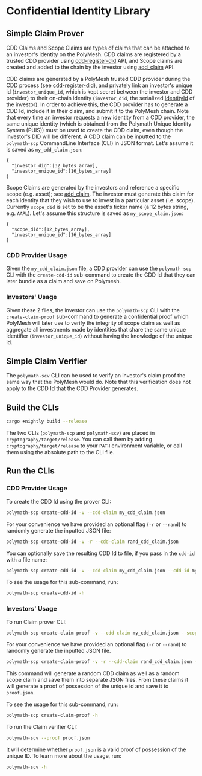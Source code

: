 # Confidential Identity Library

## Simple Claim Prover

CDD Claims and Scope Claims are types of claims that can be attached to an investor's identity on the PolyMesh.
CDD claims are registered by a trusted CDD provider using [cdd-register-did][cdd-register-did] API, and Scope
claims are created and added to the chain by the investor using [add_claim][add-claim] API.

CDD claims are generated by a PolyMesh trusted CDD provider during the CDD process (see
[cdd-register-did][cdd-register-did]), and privately link an investor's unique id (`investor_unique_id`, which
is kept secret between the investor and CDD provider) to their on-chain identity (`investor_did`, the serialized
[IdentityId][IdentityId] of the investor). In order to achieve this, the CDD provider has to generate a CDD Id,
include it in their claim, and submit it to the PolyMesh chain.
Note that every time an investor requests a new identity from a CDD provider, the same unique identity (which is
obtained from the Polymath Unique Identity System (PUIS)) must be used to create the CDD claim, even though the
investor's DID will be different. A CDD claim can be inputted to the `polymath-scp` CommandLine Interface (CLI)
in JSON format. Let's assume it is saved as `my_cdd_claim.json`:
```
{
  "investor_did":[32_bytes_array],
  "investor_unique_id":[16_bytes_array]
}
```

Scope Claims are generated by the investors and reference a specific scope (e.g. asset); see [add_claim][add-claim].
The investor must generate this claim for each identity that they wish to use to invest in a particular asset
(i.e. scope). Currently `scope_did` is set to be the asset's ticker name (a 12 bytes string, e.g. `AAPL`).
Let's assume this structure is saved as `my_scope_claim.json`:
```
{
  "scope_did":[12_bytes_array],
  "investor_unique_id":[16_bytes_array]
}
```

### CDD Provider Usage
Given the `my_cdd_claim.json` file, a CDD provider can use the `polymath-scp` CLI with the `create-cdd-id` sub-command
to create the CDD Id that they can later bundle as a claim and save on Polymesh.

### Investors' Usage

Given these 2 files, the investor can use the `polymath-scp` CLI with the `create-claim-proof` sub-command to generate
a confidential proof which PolyMesh will later use to verify the integrity of scope claim as well as aggregate all
investments made by identities that share the same unique identifier (`investor_unique_id`) without having the knowledge
of the unique id.

## Simple Claim Verifier
The `polymath-scv` CLI can be used to verify an investor's claim proof the same way that the PolyMesh would do.
Note that this verification does not apply to the CDD Id that the CDD Provider generates.

## Build the CLIs

```bash
cargo +nightly build --release
```

The two CLIs (`polymath-scp` and `polymath-scv`) are placed in `cryptography/target/release`. You can
call them by adding `cryptography/target/release` to your `PATH` environment variable,
or call them using the absolute path to the CLI file.

## Run the CLIs
### CDD Provider Usage
To create the CDD Id using the prover CLI:
```bash
polymath-scp create-cdd-id -v --cdd-claim my_cdd_claim.json
```
For your convenience we have provided an optional flag (`-r` or `--rand`) to randomly generate the inputted JSON file:
```bash
polymath-scp create-cdd-id -v -r --cdd-claim rand_cdd_claim.json
```
You can optionally save the resulting CDD Id to file, if you pass in the `cdd-id` with a file name:
```bash
polymath-scp create-cdd-id -v --cdd-claim my_cdd_claim.json --cdd-id my_cdd_id.json
```
To see the usage for this sub-command, run:
```bash
polymath-scp create-cdd-id -h
```

### Investors' Usage
To run Claim prover CLI:
```bash
polymath-scp create-claim-proof -v --cdd-claim my_cdd_claim.json --scope-claim my_scope_claim.json --proof proof.json
```
For your convenience we have provided an optional flag (`-r` or `--rand`) to randomly generate the inputted JSON file.
```bash
polymath-scp create-claim-proof -v -r --cdd-claim rand_cdd_claim.json --scope-claim rand_scope_claim.json --proof proof.json
```
This command will generate a random CDD claim as well as a random scope claim and save them into separate JSON files.
From these claims it will generate a proof of possession of the unique id and save it to `proof.json`.

To see the usage for this sub-command, run:
```bash
polymath-scp create-claim-proof -h
```

To run the Claim verifier CLI:

```bash
polymath-scv --proof proof.json
```

It will determine whether `proof.json` is a valid proof of possession of the unique ID.
To learn more about the usage, run:

```bash
polymath-scv -h
```

[cdd-register-did]: https://docs.polymesh.live/pallet_identity/enum.Call.html#variant.cdd_register_did
[IdentityId]: https://docs.polymesh.live/polymesh_primitives/identity_id/struct.IdentityId.html
[add-claim]: https://docs.polymesh.live/pallet_identity/enum.Call.html#variant.add_claim
